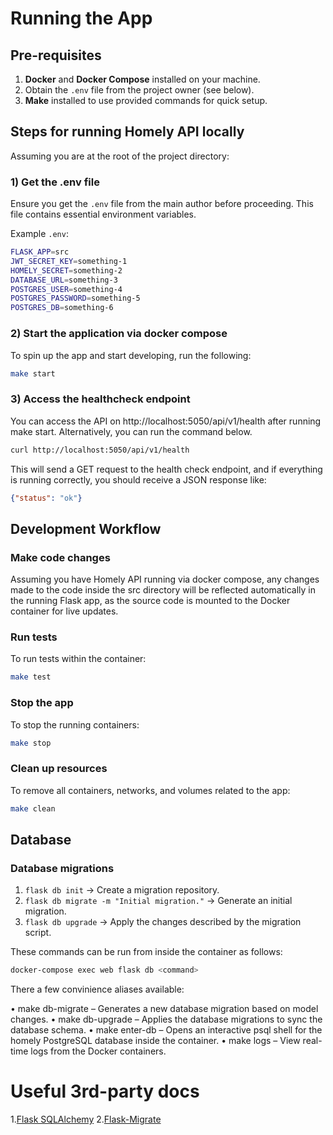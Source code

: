 # Running the App

## Pre-requisites

1. **Docker** and **Docker Compose** installed on your machine.
2. Obtain the `.env` file from the project owner (see below).
3. **Make** installed to use provided commands for quick setup.

## Steps for running Homely API locally

Assuming you are at the root of the project directory:

### 1) **Get the .env file**  
   Ensure you get the `.env` file from the main author before proceeding. This file contains essential environment variables.

   Example `.env`:
   ```bash
   FLASK_APP=src
   JWT_SECRET_KEY=something-1
   HOMELY_SECRET=something-2
   DATABASE_URL=something-3
   POSTGRES_USER=something-4
   POSTGRES_PASSWORD=something-5
   POSTGRES_DB=something-6
   ```

### 2) Start the application via docker compose

To spin up the app and start developing, run the following:

```bash
make start
```

### 3) Access the healthcheck endpoint

You can access the API on http://localhost:5050/api/v1/health after running make start. Alternatively, you can run the command below.

```bash
curl http://localhost:5050/api/v1/health
```

This will send a GET request to the health check endpoint, and if everything is running correctly, you should receive a JSON response like:

```json
{"status": "ok"}
```


## Development Workflow

### Make code changes

Assuming you have Homely API running via docker compose, any changes made to the code inside the src directory will be reflected automatically in the running Flask app, as the source code is mounted to the Docker container for live updates.

### Run tests

To run tests within the container:

```bash
make test
```

### Stop the app

To stop the running containers:

```bash
make stop
```

### Clean up resources

To remove all containers, networks, and volumes related to the app:

```bash
make clean
```

## Database

### Database migrations

1.	`flask db init` → Create a migration repository.
2.	`flask db migrate -m "Initial migration."` → Generate an initial migration.
3.	`flask db upgrade` → Apply the changes described by the migration script.


These commands can be run from inside the container as follows:
```bash
docker-compose exec web flask db <command>
```

There a few convinience aliases available:

•	make db-migrate – Generates a new database migration based on model changes.
•	make db-upgrade – Applies the database migrations to sync the database schema.
•	make enter-db – Opens an interactive psql shell for the homely PostgreSQL database inside the container.
•	make logs – View real-time logs from the Docker containers.

# Useful 3rd-party docs

1.[Flask SQLAlchemy](https://flask-sqlalchemy.palletsprojects.com/en/3.1.x/quickstart/)
2.[Flask-Migrate](https://flask-migrate.readthedocs.io/en/latest/)

